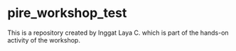 # pire_workshop_test

This is a repository created by Inggat Laya C. which is part of the hands-on activity of the workshop.
